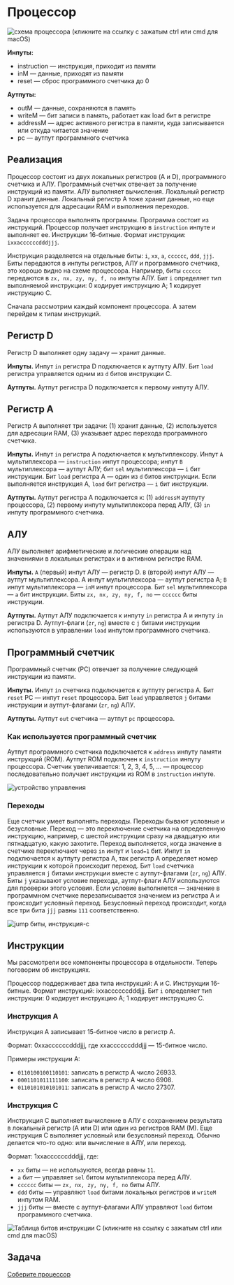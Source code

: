 <!-- Если читаете файл в VSCode — нажмите ctrl+shift+v, чтобы включить режим просмотра. Для macOS — cmd+shift+v. -->

# Процессор

![схема процессора (кликните на ссылку с зажатым ctrl или cmd для macOS)](img/CPU-scheme.png)

**Инпуты:**

- instruction — инструкция, приходит из памяти
- inM — данные, приходят из памяти
- reset — сброс программного счетчика до 0

**Аутпуты:**

- outM — данные, сохраняются в память
- writeM — бит записи в память, работает как load бит в регистре
- addressM — адрес активного регистра в памяти, куда записывается или откуда читается значение
- pc — аутпут программного счетчика

## Реализация

Процессор состоит из двух локальных регистров (A и D), программного счетчика и АЛУ. Программный счетчик отвечает за получение инструкций из памяти. АЛУ выполняет вычисления. Локальный регистр D хранит данные. Локальный регистр А тоже хранит данные, но еще используется для адресации RAM и выполнения переходов.

Задача процессора выполнять программы. Программа состоит из инструкций. Процессор получает инструкцию в `instruction` инпуте и выполняет ее. Инструкции 16-битные. Формат инструкции: `ixxaccccccdddjjj`.

Инструкция разделяется на отдельные биты: `i`, `xx`, `a`, `cccccc`, `ddd`, `jjj`. Биты передаются в инпуты регистров, АЛУ и программного счетчика, это хорошо видно на схеме процессора. Например, биты `cccccc` передаются в `zx, nx, zy, ny, f, no` инпуты АЛУ. Бит `i` определяет тип выполняемой инструкции: 0 кодирует инструкцию А; 1 кодирует инструкцию C.

Сначала рассмотрим каждый компонент процессора. А затем перейдем к типам инструкций.

## Регистр D

Регистр D выполняет одну задачу — хранит данные.

**Инпуты.** Инпут `in` регистра D подключается к аутпуту АЛУ. Бит `load` регистра управляется одним из `d` битов инструкции C.

**Аутпуты.** Аутпут регистра D подключается к первому инпуту АЛУ.

## Регистр А

Регистр А выполняет три задачи: (1) хранит данные, (2) используется для адресации RAM, (3) указывает адрес перехода программного счетчика.

**Инпуты.** Инпут `in` регистра А подключается к мультиплексору. Инпут `А` мультиплексора — `instruction` инпут процессора; инпут `B` мультиплексора — аутпут АЛУ; бит `sel` мультиплексора — `i` бит инструкции. Бит `load` регистра А — один из `d` битов инструкции. Если выполняется инструкция А, `load` бит регистра — `i` бит инструкции.

**Аутпуты.** Аутпут регистра А подключается к: (1) `addressM` аутпуту процессора, (2) первому инпуту мультиплексора перед АЛУ, (3) `in` инпуту программного счетчика.

## АЛУ

АЛУ выполняет арифметические и логические операции над значениями в локальных регистрах и в активном регистре RAM.

**Инпуты.** `А` (первый) инпут АЛУ — регистр D. `B` (второй) инпут АЛУ — аутпут мультиплексора. А инпут мультиплексора — аутпут регистра А; `B` инпут мультиплексора — `inM` инпут процессора. Бит `sel` мультиплексора — `a` бит инструкции. Биты `zx, nx, zy, ny, f, no` — `cccccc` биты инструкции.

**Аутпуты.** Аутпут АЛУ подключается к инпуту `in` регистра A и инпуту `in` регистра D. Аутпут-флаги (`zr`, `ng`) вместе с `j` битами инструкции используются в управлении `load` инпутом программного счетчика.

## Программный счетчик

Программный счетчик (PC) отвечает за получение следующей инструкции из памяти.

**Инпуты.** Инпут `in` счетчика подключается к аутпуту регистра А. Бит `reset` PC — инпут `reset` процессора. Бит `load` управляется `j` битами инструкции и аутпут-флагами (`zr`, `ng`) АЛУ.

**Аутпуты.** Аутпут `out` счетчика — аутпут `pc` процессора.

### Как используется программный счетчик

Аутпут программного счетчика подключается к `address` инпуту памяти инструкций (ROM). Аутпут ROM подключен к `instruction` инпуту процессора. Счетчик увеличивается: 1, 2, 3, 4, 5, … — процессор последовательно получает инструкции из ROM в `instruction` инпуте.

![устройство управления](img/CPU-CU.jpg)

### Переходы

Еще счетчик умеет выполнять переходы. Переходы бывают условные и безусловные. Переход — это переключение счетчика на определенную инструкцию, например, с шестой инструкции сразу на двадцатую или пятнадцатую, какую захотите. Переход выполняется, когда значение в счетчике переключают через `in` инпут и `load=1` бит. Инпут `in` подключается к аутпуту регистра А, так регистр А определяет номер инструкции к которой происходит переход. Бит `load` счетчика управляется `j` битами инструкции вместе с аутпут-флагами (`zr`, `ng`) АЛУ. Биты `j` указывают условие перехода, аутпут-флаги АЛУ используются для проверки этого условия. Если условие выполняется — значение в программном счетчике перезаписывается значением из регистра А и происходит условный переход. Безусловный переход происходит, когда все три бита `jjj` равны `111` соответственно.

![jump биты, инструкция-с](img/j-bits.jpg)

## Инструкции

Мы рассмотрели все компоненты процессора в отдельности. Теперь поговорим об инструкциях.

Процессор поддерживает два типа инструкций: A и C. Инструкции 16-битные. Формат инструкций: ixxaccccccdddjjj. Бит `i` определяет тип инструкции: 0 кодирует инструкцию А; 1 кодирует инструкцию C.

### Инструкция А

Инструкция А записывает 15-битное число в регистр А.

Формат: 0xxaccccccdddjjj, где xxaccccccdddjjj — 15-битное число.

Примеры инструкции А:

- `0110100100110101`: записать в регистр А число 26933.
- `0001101011111100`: записать в регистр А число 6908.
- `0110101010101011`: записать в регистр А число 27307.

### Инструкция С

Инструкция С выполняет вычисление в АЛУ с сохранением результата в локальный регистр (A или D) или один из регистров RAM (M). Еще инструкция C выполняет условный или безусловный переход. Обычно делается что-то одно: или вычисление в АЛУ, или переход.

Формат: 1xxaccccccdddjjj, где:

- `xx` биты — не используются, всегда равны `11`.
- `a` бит — управляет `sel` битом мультиплексора перед АЛУ.
- `cccccc` биты — `zx, nx, zy, ny, f, no` биты АЛУ.
- `ddd` биты — управляют `load` битами локальных регистров и `writeM` инпутом RAM.
- `jjj` биты — вместе с аутпут-флагами АЛУ управляют `load` битом программного счетчика.

![Таблица битов инструкции C (кликните на ссылку с зажатым ctrl или cmd для macOS)](img/C-instruction.png)

## Задача

[Соберите процессор](CPU.hdl)
